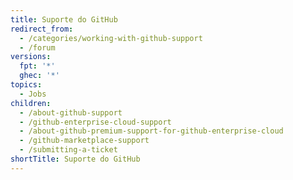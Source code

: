 ```yaml
---
title: Suporte do GitHub
redirect_from:
  - /categories/working-with-github-support
  - /forum
versions:
  fpt: '*'
  ghec: '*'
topics:
  - Jobs
children:
  - /about-github-support
  - /github-enterprise-cloud-support
  - /about-github-premium-support-for-github-enterprise-cloud
  - /github-marketplace-support
  - /submitting-a-ticket
shortTitle: Suporte do GitHub
---
```



